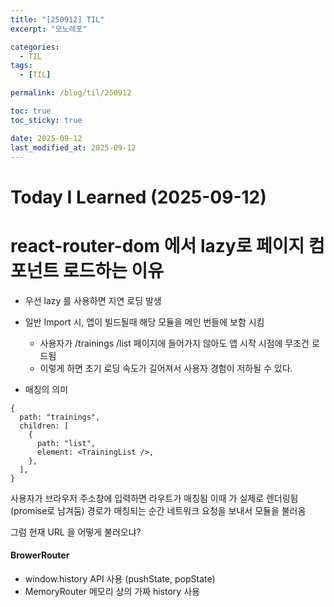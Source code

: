 ```yaml
---
title: "[250912] TIL"
excerpt: "모노레포"

categories:
  - TIL
tags:
  - [TIL]

permalink: /blog/til/250912

toc: true
toc_sticky: true

date: 2025-09-12
last_modified_at: 2025-09-12
---
```


# Today I Learned (2025-09-12)

# react-router-dom 에서 lazy로 페이지 컴포넌트 로드하는 이유

- 우선 lazy 를 사용하면 지연 로딩 발생
- 일반 Import 시, 앱이 빌드될때 해당 모듈을 메인 번들에 보함 시킴

  - 사용자가 /trainings /list 페이지에 들어가지 않아도 앱 시작 시점에 무조건 로드됨
  - 이렇게 하면 초기 로딩 속도가 길어져서 사용자 경험이 저하될 수 있다.

- 매칭의 의미

```
{
  path: "trainings",
  children: [
    {
      path: "list",
      element: <TrainingList />,
    },
  ],
}
```

사용자가 브라우저 주소창에 입력하면 라우트가 매칭됨
이때 <TrainingList /> 가 실제로 렌더링됨 (promise로 남겨둠)
경로가 매칭되는 순간 네트워크 요청을 보내서 모듈을 불러옴

그럼 현재 URL 을 어떻게 불러오냐?

#### BrowerRouter

- window.history API 사용 (pushState, popState)
- MemoryRouter 메모리 상의 가짜 history 사용
